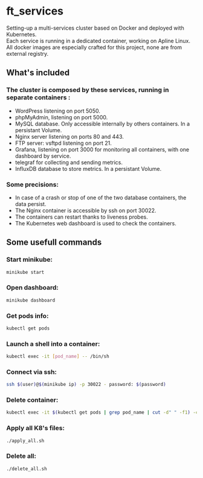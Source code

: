 # ft_services

Setting-up a multi-services cluster based on Docker and deployed with Kubernetes.  
Each service is running in a dedicated container, working on Apline Linux.  
All docker images are especially crafted for this project, none are from external registry.  

## What's included
### The cluster is composed by these services, running in separate containers :

- WordPress listening on port 5050.
- phpMyAdmin, listening on port 5000.
- MySQL database. Only accessible internally by others containers. In a persistant Volume.
- Nginx server listening on ports 80 and 443.
- FTP server: vsftpd listening on port 21.
- Grafana, listening on port 3000 for monitoring all containers, with one dashboard by service.
- telegraf for collecting and sending metrics.
- InfluxDB database to store metrics. In a persistant Volume.

### Some precisions:
- In case of a crash or stop of one of the two database containers, the data persist.
- The Nginx container is accessible by ssh on port 30022.
- The containers can restart thanks to liveness probes.
- The Kubernetes web dashboard is used to check the containers.

## Some usefull commands

### Start minikube:
```sh
minikube start
```
### Open dashboard:
```sh
minikube dashboard
```
### Get pods info:
```sh
kubectl get pods
```
### Launch a shell into a container:
```sh
kubectl exec -it [pod_name] -- /bin/sh
```
### Connect via ssh:
```sh
ssh $(user)@$(minikube ip) -p 30022 - password: $(password)
```
### Delete container:
```sh
kubectl exec -it $(kubectl get pods | grep pod_name | cut -d" " -f1) -c container_name -- /bin/sh -c "kill 1"
```
### Apply all K8's files:
```sh
./apply_all.sh
```
### Delete all:
```sh
./delete_all.sh
```
